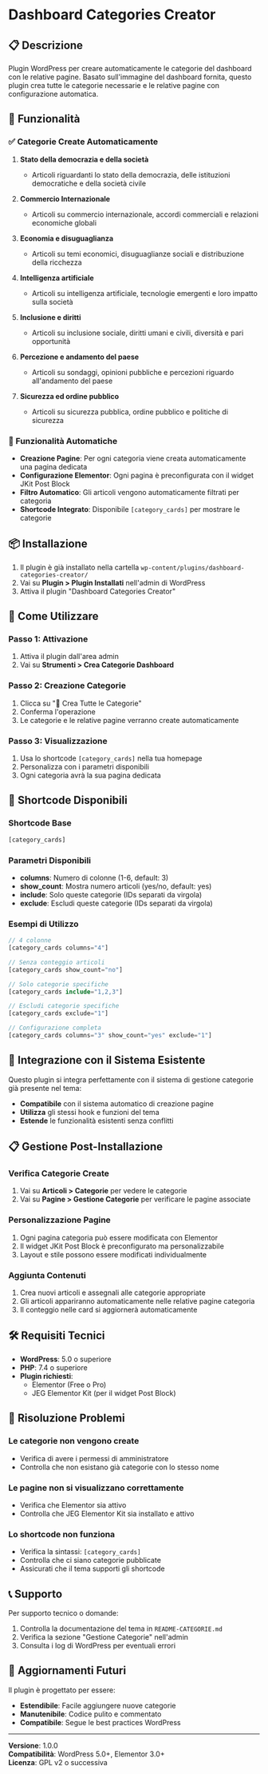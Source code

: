 # Dashboard Categories Creator

## 📋 Descrizione

Plugin WordPress per creare automaticamente le categorie del dashboard con le relative pagine. Basato sull'immagine del dashboard fornita, questo plugin crea tutte le categorie necessarie e le relative pagine con configurazione automatica.

## 🚀 Funzionalità

### ✅ Categorie Create Automaticamente

1. **Stato della democrazia e della società**
   - Articoli riguardanti lo stato della democrazia, delle istituzioni democratiche e della società civile

2. **Commercio Internazionale**
   - Articoli su commercio internazionale, accordi commerciali e relazioni economiche globali

3. **Economia e disuguaglianza**
   - Articoli su temi economici, disuguaglianze sociali e distribuzione della ricchezza

4. **Intelligenza artificiale**
   - Articoli su intelligenza artificiale, tecnologie emergenti e loro impatto sulla società

5. **Inclusione e diritti**
   - Articoli su inclusione sociale, diritti umani e civili, diversità e pari opportunità

6. **Percezione e andamento del paese**
   - Articoli su sondaggi, opinioni pubbliche e percezioni riguardo all'andamento del paese

7. **Sicurezza ed ordine pubblico**
   - Articoli su sicurezza pubblica, ordine pubblico e politiche di sicurezza

### 🔧 Funzionalità Automatiche

- **Creazione Pagine**: Per ogni categoria viene creata automaticamente una pagina dedicata
- **Configurazione Elementor**: Ogni pagina è preconfigurata con il widget JKit Post Block
- **Filtro Automatico**: Gli articoli vengono automaticamente filtrati per categoria
- **Shortcode Integrato**: Disponibile `[category_cards]` per mostrare le categorie

## 📦 Installazione

1. Il plugin è già installato nella cartella `wp-content/plugins/dashboard-categories-creator/`
2. Vai su **Plugin > Plugin Installati** nell'admin di WordPress
3. Attiva il plugin "Dashboard Categories Creator"

## 🎯 Come Utilizzare

### Passo 1: Attivazione
1. Attiva il plugin dall'area admin
2. Vai su **Strumenti > Crea Categorie Dashboard**

### Passo 2: Creazione Categorie
1. Clicca su "🚀 Crea Tutte le Categorie"
2. Conferma l'operazione
3. Le categorie e le relative pagine verranno create automaticamente

### Passo 3: Visualizzazione
1. Usa lo shortcode `[category_cards]` nella tua homepage
2. Personalizza con i parametri disponibili
3. Ogni categoria avrà la sua pagina dedicata

## 🎨 Shortcode Disponibili

### Shortcode Base
```php
[category_cards]
```

### Parametri Disponibili

- **columns**: Numero di colonne (1-6, default: 3)
- **show_count**: Mostra numero articoli (yes/no, default: yes)
- **include**: Solo queste categorie (IDs separati da virgola)
- **exclude**: Escludi queste categorie (IDs separati da virgola)

### Esempi di Utilizzo

```php
// 4 colonne
[category_cards columns="4"]

// Senza conteggio articoli
[category_cards show_count="no"]

// Solo categorie specifiche
[category_cards include="1,2,3"]

// Escludi categorie specifiche
[category_cards exclude="1"]

// Configurazione completa
[category_cards columns="3" show_count="yes" exclude="1"]
```

## 🔗 Integrazione con il Sistema Esistente

Questo plugin si integra perfettamente con il sistema di gestione categorie già presente nel tema:

- **Compatibile** con il sistema automatico di creazione pagine
- **Utilizza** gli stessi hook e funzioni del tema
- **Estende** le funzionalità esistenti senza conflitti

## 📋 Gestione Post-Installazione

### Verifica Categorie Create
1. Vai su **Articoli > Categorie** per vedere le categorie
2. Vai su **Pagine > Gestione Categorie** per verificare le pagine associate

### Personalizzazione Pagine
1. Ogni pagina categoria può essere modificata con Elementor
2. Il widget JKit Post Block è preconfigurato ma personalizzabile
3. Layout e stile possono essere modificati individualmente

### Aggiunta Contenuti
1. Crea nuovi articoli e assegnali alle categorie appropriate
2. Gli articoli appariranno automaticamente nelle relative pagine categoria
3. Il conteggio nelle card si aggiornerà automaticamente

## 🛠️ Requisiti Tecnici

- **WordPress**: 5.0 o superiore
- **PHP**: 7.4 o superiore
- **Plugin richiesti**: 
  - Elementor (Free o Pro)
  - JEG Elementor Kit (per il widget Post Block)

## 🔧 Risoluzione Problemi

### Le categorie non vengono create
- Verifica di avere i permessi di amministratore
- Controlla che non esistano già categorie con lo stesso nome

### Le pagine non si visualizzano correttamente
- Verifica che Elementor sia attivo
- Controlla che JEG Elementor Kit sia installato e attivo

### Lo shortcode non funziona
- Verifica la sintassi: `[category_cards]`
- Controlla che ci siano categorie pubblicate
- Assicurati che il tema supporti gli shortcode

## 📞 Supporto

Per supporto tecnico o domande:
1. Controlla la documentazione del tema in `README-CATEGORIE.md`
2. Verifica la sezione "Gestione Categorie" nell'admin
3. Consulta i log di WordPress per eventuali errori

## 🔄 Aggiornamenti Futuri

Il plugin è progettato per essere:
- **Estendibile**: Facile aggiungere nuove categorie
- **Manutenibile**: Codice pulito e commentato
- **Compatibile**: Segue le best practices WordPress

---

**Versione**: 1.0.0  
**Compatibilità**: WordPress 5.0+, Elementor 3.0+  
**Licenza**: GPL v2 o successiva